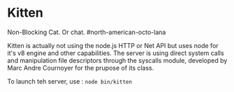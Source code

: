 Kitten
======

Non-Blocking Cat. Or chat. #north-american-octo-lana

Kitten is actually not using the node.js HTTP or Net API but uses node for it's v8 engine and other capabilities.
The server is using direct system calls and manipulation file descriptors through the syscalls module, developed by Marc Andre Cournoyer for the prupose of its class.

To launch teh server, use :
`node bin/kitten`